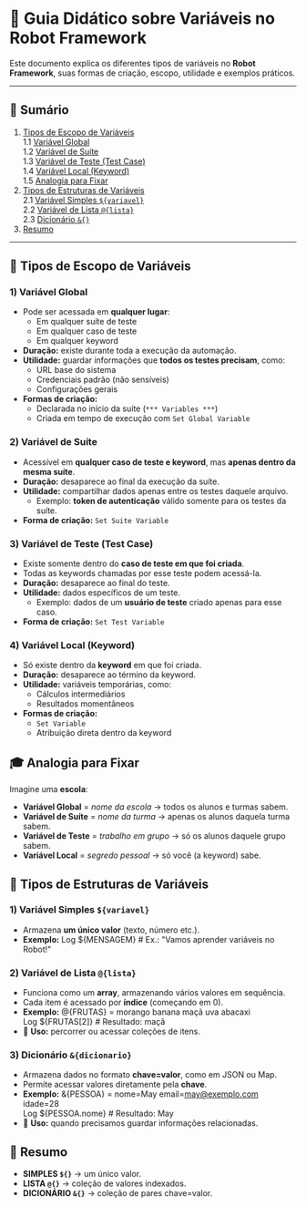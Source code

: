 # 📘 Guia Didático sobre Variáveis no Robot Framework

Este documento explica os diferentes tipos de variáveis no **Robot Framework**, suas formas de criação, escopo, utilidade e exemplos práticos.  

---

## 📑 Sumário

1. [Tipos de Escopo de Variáveis](#-tipos-de-escopo-de-variáveis)  
   1.1 [Variável Global](#1-variável-global)  
   1.2 [Variável de Suíte](#2-variável-de-suíte)  
   1.3 [Variável de Teste (Test Case)](#3-variável-de-teste-test-case)  
   1.4 [Variável Local (Keyword)](#4-variável-local-keyword)  
   1.5 [Analogia para Fixar](#-analogia-para-fixar)  
2. [Tipos de Estruturas de Variáveis](#-tipos-de-estruturas-de-variáveis)  
   2.1 [Variável Simples `${variavel}`](#1-variável-simples-variavel)  
   2.2 [Variável de Lista `@{lista}`](#2-lista-)  
   2.3 [Dicionário `&{}`](#3-dicionário-)  
3. [Resumo](#-resumo)  

---

## 🔹 Tipos de Escopo de Variáveis

### 1) **Variável Global**
- Pode ser acessada em **qualquer lugar**:
  - Em qualquer suíte de teste  
  - Em qualquer caso de teste  
  - Em qualquer keyword  
- **Duração:** existe durante toda a execução da automação.  
- **Utilidade:** guardar informações que **todos os testes precisam**, como:  
  - URL base do sistema  
  - Credenciais padrão (não sensíveis)  
  - Configurações gerais  
- **Formas de criação:**
  - Declarada no início da suíte (`*** Variables ***`)  
  - Criada em tempo de execução com `Set Global Variable`

### 2) **Variável de Suíte**
- Acessível em **qualquer caso de teste e keyword**, mas **apenas dentro da mesma suíte**.  
- **Duração:** desaparece ao final da execução da suíte.  
- **Utilidade:** compartilhar dados apenas entre os testes daquele arquivo.  
  - Exemplo: **token de autenticação** válido somente para os testes da suíte.  
- **Forma de criação:** `Set Suite Variable`

### 3) **Variável de Teste (Test Case)**
- Existe somente dentro do **caso de teste em que foi criada**.  
- Todas as keywords chamadas por esse teste podem acessá-la.  
- **Duração:** desaparece ao final do teste.  
- **Utilidade:** dados específicos de um teste.  
  - Exemplo: dados de um **usuário de teste** criado apenas para esse caso.  
- **Forma de criação:** `Set Test Variable`

### 4) **Variável Local (Keyword)**
- Só existe dentro da **keyword** em que foi criada.  
- **Duração:** desaparece ao término da keyword.  
- **Utilidade:** variáveis temporárias, como:  
  - Cálculos intermediários  
  - Resultados momentâneos  
- **Formas de criação:**  
  - `Set Variable`  
  - Atribuição direta dentro da keyword  

## 🎓 Analogia para Fixar

Imagine uma **escola**:

- **Variável Global** = *nome da escola* → todos os alunos e turmas sabem.  
- **Variável de Suíte** = *nome da turma* → apenas os alunos daquela turma sabem.  
- **Variável de Teste** = *trabalho em grupo* → só os alunos daquele grupo sabem.  
- **Variável Local** = *segredo pessoal* → só você (a keyword) sabe.  

## 🔹 Tipos de Estruturas de Variáveis

### 1) **Variável Simples `${variavel}`**
- Armazena **um único valor** (texto, número etc.).  
- **Exemplo:**
Log  ${MENSAGEM}   # Ex.: "Vamos aprender variáveis no Robot!"

### 2) **Variável de Lista `@{lista}`**
- Funciona como um **array**, armazenando vários valores em sequência.  
- Cada item é acessado por **índice** (começando em 0).  
- **Exemplo:**
@{FRUTAS} =  morango  banana  maçã  uva  abacaxi  
Log  ${FRUTAS[2]}   # Resultado: maçã  
- 🔹 **Uso:** percorrer ou acessar coleções de itens.

### 3) **Dicionário `&{dicionario}`**
- Armazena dados no formato **chave=valor**, como em JSON ou Map.  
- Permite acessar valores diretamente pela **chave**.  
- **Exemplo:**
&{PESSOA} =  nome=May  email=may@exemplo.com  idade=28  
Log  ${PESSOA.nome}   # Resultado: May  
- 🔹 **Uso:** quando precisamos guardar informações relacionadas.

## 📝 Resumo
- **SIMPLES `${}`** → um único valor.  
- **LISTA `@{}`** → coleção de valores indexados.  
- **DICIONÁRIO `&{}`** → coleção de pares chave=valor.
